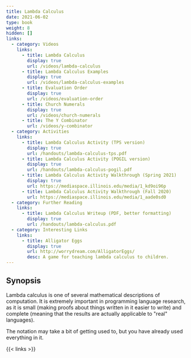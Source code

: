 ```yaml
---
title: Lambda Calculus
date: 2021-06-02
type: book
weight: 8
hidden: []
links:
  - category: Videos
    links:
      - title: Lambda Calculus
        display: true
        url: /videos/lambda-calculus
      - title: Lambda Calculus Examples
        display: true
        url: /videos/lambda-calculus-examples
      - title: Evaluation Order
        display: true
        url: /videos/evaluation-order
      - title: Church Numerals
        display: true
        url: /videos/church-numerals
      - title: The Y Combinator
        url: /videos/y-combinator
  - category: Activities
    links:
      - title: Lambda Calculus Activity (TPS version)
        display: true
        url: /handouts/lambda-calculus-tps.pdf
      - title: Lambda Calculus Activity (POGIL version)
        display: true
        url: /handouts/lambda-calculus-pogil.pdf
      - title: Lambda Calculus Activity Walkthrough (Spring 2021)
        display: true
        url: https://mediaspace.illinois.edu/media/1_kd9oi96p
      - title: Lambda Calculus Activity Walkthrough (Fall 2020)
        url: https://mediaspace.illinois.edu/media/1_aade0sd0
  - category: Further Reading
    links:
      - title: Lambda Calculus Writeup (PDF, better formatting)
        display: true
        url: /handouts/lambda-calculus.pdf
  - category: Interesting Links
    links:
      - title: Alligator Eggs
        display: true
        url: http://worrydream.com/AlligatorEggs/
        desc: A game for teaching lambda calculus to children.
---
```


## Synopsis

Lambda calculus is one of several mathematical descriptions of computation.
It is extremely important in programming language research, as it is small (making
proofs about things written in it easier to write) and complete (meaning that
the results are actually applicable to "real" languages).

The notation may take a bit of getting used to, but you have already used everything
in it.

{{< links >}}
